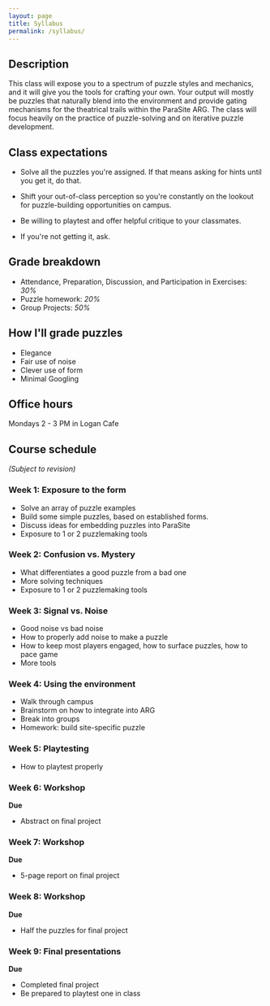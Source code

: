 ```yaml
---
layout: page
title: Syllabus
permalink: /syllabus/
---
```


## Description

This class will expose you to a spectrum of puzzle styles and mechanics, and it will give you the tools for crafting your own. Your output will mostly be puzzles that naturally blend into the environment and provide gating mechanisms for the theatrical trails within the ParaSite ARG. The class will focus heavily on the practice of puzzle-solving and on iterative puzzle development.

## Class expectations

* Solve all the puzzles you're assigned. If that means asking for hints until you get it, do that.

* Shift your out-of-class perception so you're constantly on the lookout for puzzle-building opportunities on campus.

* Be willing to playtest and offer helpful critique to your classmates.

* If you're not getting it, ask.

## Grade breakdown

* Attendance, Preparation, Discussion, and Participation in Exercises: *30%*
* Puzzle homework: *20%*
* Group Projects: *50%*

## How I'll grade puzzles

* Elegance
* Fair use of noise
* Clever use of form
* Minimal Googling

## Office hours

Mondays 2 - 3 PM
in Logan Cafe

## Course schedule

_(Subject to revision)_

### Week 1: Exposure to the form

* Solve an array of puzzle examples
* Build some simple puzzles, based on established forms.
* Discuss ideas for embedding puzzles into ParaSite
* Exposure to 1 or 2 puzzlemaking tools

### Week 2: Confusion vs. Mystery

* What differentiates a good puzzle from a bad one
* More solving techniques
* Exposure to 1 or 2 puzzlemaking tools

### Week 3: Signal vs. Noise

* Good noise vs bad noise
* How to properly add noise to make a puzzle
* How to keep most players engaged, how to surface puzzles, how to pace game
* More tools

### Week 4: Using the environment

* Walk through campus
* Brainstorm on how to integrate into ARG
* Break into groups
* Homework: build site-specific puzzle

### Week 5: Playtesting

* How to playtest properly

### Week 6: Workshop

**Due**
* Abstract on final project

### Week 7: Workshop

**Due**
* 5-page report on final project

### Week 8: Workshop

**Due**
* Half the puzzles for final project

### Week 9: Final presentations

**Due**
* Completed final project
* Be prepared to playtest one in class

